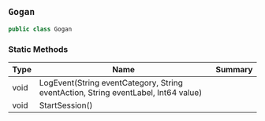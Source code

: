 ## `Gogan`

```csharp
public class Gogan

```

### Static Methods

| Type | Name | Summary | 
| --- | --- | --- | 
| void | LogEvent(String eventCategory, String eventAction, String eventLabel, Int64 value) |  | 
| void | StartSession() |  | 


